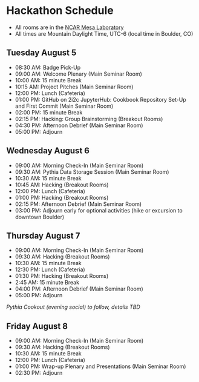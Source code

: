 # Hackathon Schedule 

- All rooms are in the [NCAR Mesa Laboratory](https://scied.ucar.edu/visit)
- All times are Mountain Daylight Time, UTC-6 (local time in Boulder, CO)


## Tuesday August 5
- 08:30 AM: Badge Pick-Up
- 09:00 AM: Welcome Plenary (Main Seminar Room)
- 10:00 AM: 15 minute Break
- 10:15 AM: Project Pitches (Main Seminar Room)
- 12:00 PM: Lunch (Cafeteria)
- 01:00 PM: GitHub on 2i2c JupyterHub: Cookbook Repository Set-Up and First Commit (Main Seminar Room)
- 02:00 PM: 15 minute Break
- 02:15 PM: Hacking: Group Brainstorming (Breakout Rooms)
- 04:30 PM: Afternoon Debrief (Main Seminar Room)
- 05:00 PM: Adjourn

## Wednesday August 6
- 09:00 AM: Morning Check-In (Main Seminar Room)
- 09:30 AM: Pythia Data Storage Session (Main Seminar Room)
- 10:30 AM: 15 minute Break
- 10:45 AM: Hacking (Breakout Rooms)
- 12:00 PM: Lunch (Cafeteria)
- 01:00 PM: Hacking (Breakout Rooms)
- 02:15 PM: Afternoon Debrief (Main Seminar Room)
- 03:00 PM: Adjourn early for optional activities (hike or excursion to downtown Boulder)

## Thursday August 7
- 09:00 AM: Morning Check-In (Main Seminar Room)
- 09:30 AM: Hacking (Breakout Rooms)
- 10:30 AM: 15 minute Break
- 12:30 PM: Lunch (Cafeteria)
- 01:30 PM: Hacking (Breakout Rooms)
- 2:45 AM: 15 minute Break
- 04:00 PM: Afternoon Debrief (Main Seminar Room)
- 05:00 PM: Adjourn

*Pythia Cookout (evening social) to follow, details TBD*

## Friday August 8
- 09:00 AM: Morning Check-In (Main Seminar Room)
- 09:30 AM: Hacking (Breakout Rooms)
- 10:30 AM: 15 minute Break
- 12:00 PM: Lunch (Cafeteria)
- 01:00 PM: Wrap-up Plenary and Presentations (Main Seminar Room)
- 02:30 PM: Adjourn
